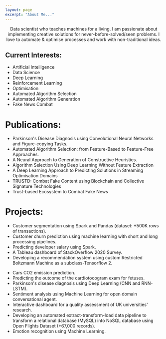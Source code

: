 ```yaml
---
layout: page
excerpt: "About Me..."
---
```

<p align="center">
Data scientist who teaches machines for a living. I am passionate about implementing creative solutions for never-before-solved/seen problems. I love to automate & optimise processes and work with non-traditional ideas.
</p>

## Current Interests:

- Artificial Intelligence
- Data Science
- Deep Learning
- Reinforcement Learning
- Optimisation
- Automated Algorithm Selection 
- Automated Algorithm Generation
- Fake News Combat

# Publications:

- <a style="text-decoration: none" href="https://link.springer.com/epdf/10.1007/s00521-021-06469-7?sharing_token=4PCzHFdiEmm9D7Uh2OQ9Pfe4RwlQNchNByi7wbcMAY4KGHpK9z1JvJw5x7bC-7zMYw1rgi-xVgCisJ0Won-ZVSJuFhew7Apj4FUf8dwS6drV41KNwnrCRbNZAGnCdd6rMu5f7ZfKiUI6wzf5-t41C6sZtOoXorv7_z4IGAhNDCI%3D" target="_top">Parkinson's Disease Diagnosis using Convolutional Neural Networks and Figure-copying Tasks.</a>
- <a style="text-decoration: none" href="#" target="_top">Automated Algorithm Selection: from Feature-Based to Feature-Free Approaches.</a>
- <a style="text-decoration: none" href="https://ieeexplore.ieee.org/document/9504989" target="_top">A Neural Approach to Generation of Constructive Heuristics.</a>
- <a style="text-decoration: none" href="https://dl.acm.org/doi/10.1145/3321707.3321845" target="_top">Algorithm Selection Using Deep Learning Without Feature Extraction</a>
- <a style="text-decoration: none" href="https://dl.acm.org/doi/10.1145/3377930.3390224" target="_top">A Deep Learning Approach to Predicting Solutions in Streaming Optimisation Domains</a>
- <a style="text-decoration: none" href="https://ieeexplore.ieee.org/document/9202590" target="_top">TRUSTD: Combat Fake Content using Blockchain and Collective Signature Technologies</a>
- <a style="text-decoration: none" href="https://ieeexplore.ieee.org/abstract/document/9169435" target="_top">Trust-based Ecosystem to Combat Fake News</a>

# Projects:

- <a style="text-decoration: none" href="https://github.com/MohamadALissa/Customer_Segmentation" target="_top">Customer segmentation using Spark and Pandas (dataset: +500K rows of transactions).</a>
- <a style="text-decoration: none" href="https://github.com/MohamadALissa/Bank_Customer_Churn_Prediction" target="_top">Customer churn prediction using machine learning with short and long processing pipelines.</a>
- <a style="text-decoration: none" href="https://github.com/MohamadALissa/Spark_StackOverflow/blob/main/Spark_StackOverflow.ipynb" target="_top">Predicting developer salary using Spark.</a>
- <a style="text-decoration: none" href="https://mohamadalissa.github.io/StackOverflow2020-Dashboard/" target="_top">A Tableau dashboard of StackOverflow 2020 Survey.</a>
- <a style="text-decoration: none" href="https://github.com/MohamadALissa/Recommendation-System-Using-RBM" target="_top">Developing a recommendation system using custom Restricted Boltzmann Machine as a subclass-Tensorflow 2.</a>
<!-- - <a style="text-decoration: none" href="https://github.com/MohamadALissa/Customer_Churn_Prediction/blob/main/Customer_Churn_Prediction.ipynb" target="_top">Customer Churn Prediction.</a> -->
- <a style="text-decoration: none" href="https://github.com/MohamadALissa/CO2_Cars_Prediction/blob/main/Regresion_CO2_Emission.ipynb" target="_top">Cars CO2 emission prediction.</a>
- <a style="text-decoration: none" href="https://github.com/MohamadALissa/Fetal_Health_Classification/blob/main/fetal_health_classification.ipynb" target="_top">Predicting the outcome of the cardiotocogram exam for fetuses.</a>
- <a style="text-decoration: none" href="https://github.com/MohamadALissa/Parkinsons-disease-diagnosis-using-deep-learning" target="_top">Parkinson's disease diagnosis using Deep Learning (CNN and RNN-LSTM).</a>
- <a style="text-decoration: none" href="https://arxiv.org/abs/2101.00675" target="_top">Sentiment analysis using Machine Learning for open domain conversational agent.</a>
- <a style="text-decoration: none" href="https://mohamadalissa.github.io/Dashboard/" target="_top">Interactive dashboard for a quality assessment of UK universities' research.</a>
- Developing an automated extract-transform-load data pipeline to transform a relational database (MySQL) into NoSQL database using Open Flights Dataset (+67,000 records).
- Emotion recognition using Machine Learning.


